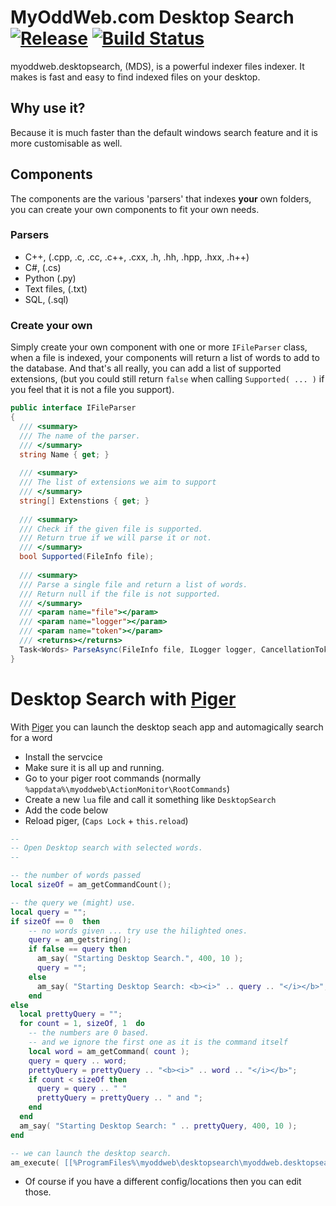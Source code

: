 # MyOddWeb.com Desktop Search [![Release](https://img.shields.io/badge/release-v0.2.0.1-brightgreen.png?style=flat)](https://github.com/FFMG/myoddweb.desktopsearch/) [![Build Status](https://travis-ci.org/FFMG/myoddweb.desktopsearch.svg?branch=master)](https://travis-ci.org/FFMG/myoddweb.desktopsearch)

myoddweb.desktopsearch, (MDS), is a powerful indexer files indexer. It makes is fast and easy to find indexed files on your desktop.

## Why use it?

Because it is much faster than the default windows search feature and it is more customisable as well.

## Components

The components are the various 'parsers' that indexes **your** own folders, you can create your own components to fit your own needs.

### Parsers
- C++, (.cpp, .c, .cc, .c++, .cxx, .h, .hh, .hpp, .hxx, .h++)
- C#, (.cs)
- Python (.py)
- Text files, (.txt)
- SQL, (.sql)


### Create your own
Simply create your own component with one or more `IFileParser` class, when a file is indexed, your components will return a list of words to add to the database.
And that's all really, you can add a list of supported extensions, (but you could still return `false` when calling `Supported( ... )` if you feel that it is not a file you support). 

```csharp
public interface IFileParser
{
  /// <summary>
  /// The name of the parser.
  /// </summary>
  string Name { get; }
  
  /// <summary>
  /// The list of extensions we aim to support
  /// </summary>
  string[] Extenstions { get; }
  
  /// <summary>
  /// Check if the given file is supported.
  /// Return true if we will parse it or not.
  /// </summary>
  bool Supported(FileInfo file);
  
  /// <summary>
  /// Parse a single file and return a list of words.
  /// Return null if the file is not supported.
  /// </summary>
  /// <param name="file"></param>
  /// <param name="logger"></param>
  /// <param name="token"></param>
  /// <returns></returns>
  Task<Words> ParseAsync(FileInfo file, ILogger logger, CancellationToken token);
}
```
	
# Desktop Search with [Piger](https://github.com/FFMG/myoddweb.piger)

With [Piger](https://github.com/FFMG/myoddweb.piger) you can launch the desktop seach app and automagically search for a word

- Install the servcice
- Make sure it is all up and running.
- Go to your piger root commands (normally `%appdata%\myoddweb\ActionMonitor\RootCommands`)
- Create a new `lua` file and call it something like `DesktopSearch`
- Add the code below
- Reload piger, (`Caps Lock` + `this.reload`)

```lua
--
-- Open Desktop search with selected words.
--

-- the number of words passed
local sizeOf = am_getCommandCount();

-- the query we (might) use.
local query = "";
if sizeOf == 0  then
    -- no words given ... try use the hilighted ones.
    query = am_getstring();
    if false == query then
      am_say( "Starting Desktop Search.", 400, 10 );
      query = "";
    else
      am_say( "Starting Desktop Search: <b><i>" .. query .. "</i></b>", 400, 10 );
    end
else
  local prettyQuery = "";
  for count = 1, sizeOf, 1  do
    -- the numbers are 0 based.
    -- and we ignore the first one as it is the command itself
    local word = am_getCommand( count );
    query = query .. word;
    prettyQuery = prettyQuery .. "<b><i>" .. word .. "</i></b>";
    if count < sizeOf then
      query = query .. " "
      prettyQuery = prettyQuery .. " and ";
    end
  end  
  am_say( "Starting Desktop Search: " .. prettyQuery, 400, 10 );
end

-- we can launch the desktop search.
am_execute( [[%ProgramFiles%\myoddweb\desktopsearch\myoddweb.desktopsearch.exe]], [[--query "]]..query..[[" --config "%appdata%\myoddweb\desktopsearch\desktop.json"]], false);
```

- Of course if you have a different config/locations then you can edit those.